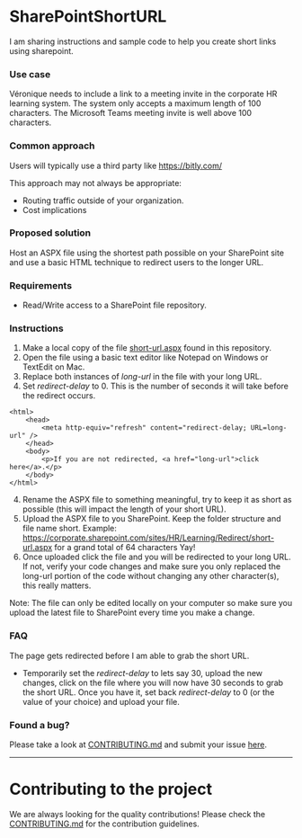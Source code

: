 # SharePointShortURL

I am sharing instructions and sample code to help you create short links using sharepoint.

### Use case
Véronique needs to include a link to a meeting invite in the corporate HR learning system. The system only accepts a maximum length of 100 characters. The Microsoft Teams meeting invite is well above 100 characters.

### Common approach 
Users will typically use a third party like https://bitly.com/

This approach may not always be appropriate:
* Routing traffic outside of your organization.
* Cost implications

### Proposed solution
Host an ASPX file using the shortest path possible on your SharePoint site and use a basic HTML technique to redirect users to the longer URL.  

### Requirements
* Read/Write access to a SharePoint file repository.

### Instructions
1. Make a local copy of the file [short-url.aspx](https://github.com/EricTheoBrunet/SharePointShortURL/blob/main/short-url.aspx) found in this repository.
1. Open the file using a basic text editor like Notepad on Windows or TextEdit on Mac.
1. Replace both instances of *long-url* in the file with your long URL.
1. Set *redirect-delay* to 0. This is the number of seconds it will take before the redirect occurs. 
```
<html>
	<head>
		<meta http-equiv="refresh" content="redirect-delay; URL=long-url" />
	</head>
	<body>
		<p>If you are not redirected, <a href="long-url">click here</a>.</p>
	</body>
</html>
```
4. Rename the ASPX file to something meaningful, try to keep it as short as possible (this will impact the length of your short URL).
1. Upload the ASPX file to you SharePoint. Keep the folder structure and file name short. Example: https://corporate.sharepoint.com/sites/HR/Learning/Redirect/short-url.aspx for a grand total of 64 characters Yay!
1. Once uploaded click the file and you will be redirected to your long URL. If not, verify your code changes and make sure you only replaced the long-url portion of the code without changing any other character(s), this really matters.

Note: The file can only be edited locally on your computer so make sure you upload the latest file to SharePoint every time you make a change.

### FAQ
The page gets redirected before I am able to grab the short URL.
* Temporarily set the *redirect-delay* to lets say 30, upload the new changes, click on the file where you will now have 30 seconds to grab the short URL. Once you have it, set back *redirect-delay* to 0 (or the value of your choice) and upload your file.  

### Found a bug?
Please take a look at [CONTRIBUTING.md](CONTRIBUTING.md#you-think-youve-found-a-bug) and submit your issue [here](https://github.com/EricTheoBrunet/SharePointShortURL/issues).


----


# Contributing to the project

We are always looking for the quality contributions! Please check the [CONTRIBUTING.md](CONTRIBUTING.md) for the contribution guidelines.

